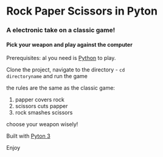 # Rock Paper Scissors in Pyton
### A electronic take on a classic game!
#### Pick your weapon and play against the computer

Prerequisites: al you need is [Python](https://www.python.org/download/releases/3.0) to play.

Clone the project, navigate to the directory - <code>cd directoryname</code> and run the game 

the rules are the same as the classic game:
1. papper covers rock
2. scissors cuts papper
3. rock smashes scissors


choose your weapon wisely!

Built with [Pyton 3](https://www.python.org/download/releases/3.0)

Enjoy
